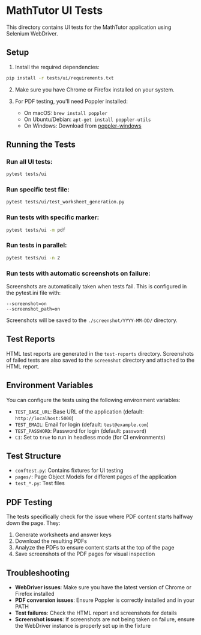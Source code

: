 # MathTutor UI Tests

This directory contains UI tests for the MathTutor application using Selenium WebDriver.

## Setup

1. Install the required dependencies:

```bash
pip install -r tests/ui/requirements.txt
```

2. Make sure you have Chrome or Firefox installed on your system.

3. For PDF testing, you'll need Poppler installed:
   - On macOS: `brew install poppler`
   - On Ubuntu/Debian: `apt-get install poppler-utils`
   - On Windows: Download from [poppler-windows](https://github.com/oschwartz10612/poppler-windows/releases)

## Running the Tests

### Run all UI tests:

```bash
pytest tests/ui
```

### Run specific test file:

```bash
pytest tests/ui/test_worksheet_generation.py
```

### Run tests with specific marker:

```bash
pytest tests/ui -m pdf
```

### Run tests in parallel:

```bash
pytest tests/ui -n 2
```

### Run tests with automatic screenshots on failure:

Screenshots are automatically taken when tests fail. This is configured in the pytest.ini file with:
```
--screenshot=on
--screenshot_path=on
```

Screenshots will be saved to the `./screenshot/YYYY-MM-DD/` directory.

## Test Reports

HTML test reports are generated in the `test-reports` directory. Screenshots of failed tests are also saved to the `screenshot` directory and attached to the HTML report.

## Environment Variables

You can configure the tests using the following environment variables:

- `TEST_BASE_URL`: Base URL of the application (default: `http://localhost:5000`)
- `TEST_EMAIL`: Email for login (default: `test@example.com`)
- `TEST_PASSWORD`: Password for login (default: `password`)
- `CI`: Set to `true` to run in headless mode (for CI environments)

## Test Structure

- `conftest.py`: Contains fixtures for UI testing
- `pages/`: Page Object Models for different pages of the application
- `test_*.py`: Test files

## PDF Testing

The tests specifically check for the issue where PDF content starts halfway down the page. They:

1. Generate worksheets and answer keys
2. Download the resulting PDFs
3. Analyze the PDFs to ensure content starts at the top of the page
4. Save screenshots of the PDF pages for visual inspection

## Troubleshooting

- **WebDriver issues**: Make sure you have the latest version of Chrome or Firefox installed
- **PDF conversion issues**: Ensure Poppler is correctly installed and in your PATH
- **Test failures**: Check the HTML report and screenshots for details
- **Screenshot issues**: If screenshots are not being taken on failure, ensure the WebDriver instance is properly set up in the fixture 